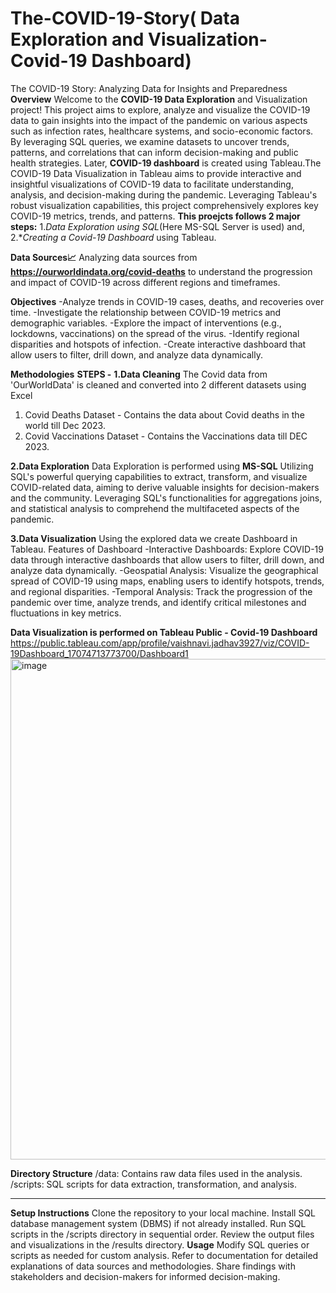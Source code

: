 # The-COVID-19-Story( Data Exploration and Visualization- Covid-19 Dashboard)
The COVID-19 Story: Analyzing Data for Insights and Preparedness
**Overview**
Welcome to the **COVID-19 Data Exploration** and Visualization project! This project aims to explore, analyze and visualize the COVID-19 data to gain insights into the impact of the pandemic on various aspects such as infection rates, healthcare systems, and socio-economic factors. By leveraging SQL queries, we examine datasets to uncover trends, patterns, and correlations that can inform decision-making and public health strategies.
Later, **COVID-19 dashboard** is created using Tableau.The COVID-19 Data Visualization in Tableau aims to provide interactive and insightful visualizations of COVID-19 data to facilitate understanding, analysis, and decision-making during the pandemic. Leveraging Tableau's robust visualization capabilities, this project comprehensively explores key COVID-19 metrics, trends, and patterns.
**This proejcts follows 2 major steps:**
1.*Data Exploration using SQL*(Here MS-SQL Server is used) and,
2.**Creating a Covid-19 Dashboard* using Tableau.

**Data Sources📈**
Analyzing data sources from **https://ourworldindata.org/covid-deaths** to understand the progression and impact of COVID-19 across different regions and timeframes.

**Objectives**
-Analyze trends in COVID-19 cases, deaths, and recoveries over time.
-Investigate the relationship between COVID-19 metrics and demographic variables.
-Explore the impact of interventions (e.g., lockdowns, vaccinations) on the spread of the virus.
-Identify regional disparities and hotspots of infection.
-Create interactive dashboard that allow users to filter, drill down, and analyze data dynamically.

**Methodologies**
**STEPS -**
**1.Data Cleaning**
The Covid data from 'OurWorldData' is  cleaned and converted into 2 different datasets using Excel 
1. Covid Deaths Dataset - Contains the data about Covid deaths in the world till Dec 2023.
2. Covid Vaccinations Dataset - Contains the Vaccinations data till DEC 2023.

**2.Data Exploration**
Data Exploration is performed using **MS-SQL**
Utilizing SQL's powerful querying capabilities to extract, transform, and visualize COVID-related data, aiming to derive valuable insights for decision-makers and the community. 
Leveraging SQL's functionalities for aggregations joins, and statistical analysis to comprehend the multifaceted aspects of the pandemic.

**3.Data Visualization**
Using the explored data we create Dashboard in Tableau.
Features of Dashboard
-Interactive Dashboards: Explore COVID-19 data through interactive dashboards that allow users to filter, drill down, and analyze data dynamically.
-Geospatial Analysis: Visualize the geographical spread of COVID-19 using maps, enabling users to identify hotspots, trends, and regional disparities.
-Temporal Analysis: Track the progression of the pandemic over time, analyze trends, and identify critical milestones and fluctuations in key metrics.

**Data Visualization is performed on Tableau Public - Covid-19 Dashboard**
https://public.tableau.com/app/profile/vaishnavi.jadhav3927/viz/COVID-19Dashboard_17074713773700/Dashboard1
<img width="801" alt="image" src="https://github.com/jadhavvaish/Covid-19-Data-Visualization/assets/81427041/d89fac8f-a6b4-4eb5-a4a6-a7e67de7372d">


**Directory Structure**
/data: Contains raw data files used in the analysis.
/scripts: SQL scripts for data extraction, transformation, and analysis.

------------------------------------------------------------------------------------------------------------------------------------------------------------------------------
**Setup Instructions**
Clone the repository to your local machine.
Install SQL database management system (DBMS) if not already installed.
Run SQL scripts in the /scripts directory in sequential order.
Review the output files and visualizations in the /results directory.
**Usage**
Modify SQL queries or scripts as needed for custom analysis.
Refer to documentation for detailed explanations of data sources and methodologies.
Share findings with stakeholders and decision-makers for informed decision-making.





